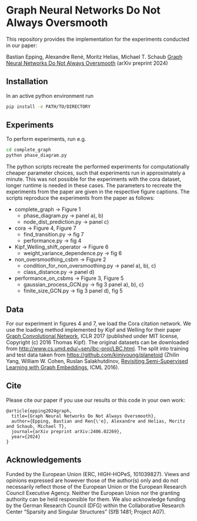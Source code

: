 # Graph Neural Networks Do Not Always Oversmooth

This repository provides the implementation for the experiments conducted in our paper:
 
Bastian Epping, Alexandre René, Moritz Helias, Michael T. Schaub [Graph Neural Networks Do Not Always Oversmooth](https://arxiv.org/abs/2406.02269) (arXiv preprint 2024)

## Installation

In an active python environment run

```bash
pip install -e PATH/TO/DIRECTORY
```

## Experiments
To perform experiments, run e.g.
```bash
cd complete_graph
python phase_diagram.py
```
The python scripts recreate the performed experiments for computationally cheaper parameter choices, such that experiments run in approximately a minute.
This was not possible for the experiments with the cora dataset, longer runtime is needed in these cases.
The parameters to recreate the experiments from the paper are given in the respective figure captions.
The scripts reproduce the experiments from the paper as follows:

* complete_graph $\rightarrow$ Figure 1
    * phase_diagram.py $\rightarrow$ panel a), b)
    * node_dist_prediction.py $\rightarrow$ panel c)
* cora $\rightarrow$ Figure 4, Figure 7
    * find_transition.py $\rightarrow$ fig 7
    * performance.py $\rightarrow$ fig 4
* Kipf_Welling_shift_operator $\rightarrow$ Figure 6
    * weight_variance_dependence.py $\rightarrow$ fig 6
* non_oversmoothing_csbm $\rightarrow$ Figure 2
    * condition_for_non_oversmoothing.py $\rightarrow$ panel a), b), c)
    * class_distance.py $\rightarrow$ panel d)
* performance_on_csbms $\rightarrow$ Figure 3, Figure 5
    * gaussian_process_GCN.py $\rightarrow$ fig 3 panel a), b), c)
    * finite_size_GCN.py $\rightarrow$ fig 3 panel d), fig 5

## Data

For our experiment in figures 4 and 7, we load the Cora citation network.
We use the loading method implemented by Kipf and Welling for their paper [Graph Convolutional Network](http://arxiv.org/abs/1609.02907), ICLR 2017 (published under MIT license, Copyright (c) 2016 Thomas Kipf).
The original datasets can be downloaded from http://www.cs.umd.edu/~sen/lbc-proj/LBC.html.
The split into training and test data taken from https://github.com/kimiyoung/planetoid (Zhilin Yang, William W. Cohen, Ruslan Salakhutdinov, [Revisiting Semi-Supervised Learning with Graph Embeddings](https://arxiv.org/abs/1603.08861), ICML 2016).


## Cite

Please cite our paper if you use our results or this code in your own work:

```
@article{epping2024graph,
  title={Graph Neural Networks Do Not Always Oversmooth},
  author={Epping, Bastian and Ren{\'e}, Alexandre and Helias, Moritz and Schaub, Michael T},
  journal={arXiv preprint arXiv:2406.02269},
  year={2024}
}
```

## Acknowledgements
Funded by the European Union (ERC, HIGH-HOPeS, 101039827).
Views and opinions expressed are however those of the author(s) only and do not necessarily reflect those of the European Union or the European Research Council Executive Agency.
Neither the European Union nor the granting authority can be held responsible for them.
We also acknowledge funding by the German Research Council (DFG) within the Collaborative Research Center  “Sparsity and Singular Structures” (SfB 1481; Project A07).
